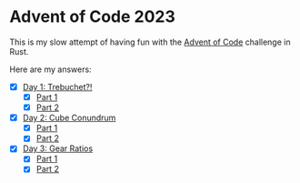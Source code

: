 # Advent of Code 2023

This is my slow attempt of having fun with the [Advent of Code](https://adventofcode.com/) challenge in Rust.

Here are my answers:

- [x] [Day 1: Trebuchet?!](./src/challenges/day_1.rs)
  - [x] [Part 1](https://github.com/brunojppb/advent-of-code-2023/blob/885ae4b651a8d1704e8332ea77727b9f2046c595/src/challenges/day_1.rs#L15)
  - [x] [Part 2](https://github.com/brunojppb/advent-of-code-2023/blob/885ae4b651a8d1704e8332ea77727b9f2046c595/src/challenges/day_1.rs#L47)
- [x] [Day 2: Cube Conundrum](./src/challenges/day_2.rs)
  - [x] [Part 1](https://github.com/brunojppb/advent-of-code-2023/blob/885ae4b651a8d1704e8332ea77727b9f2046c595/src/challenges/day_2.rs#L16)
  - [x] [Part 2](https://github.com/brunojppb/advent-of-code-2023/blob/885ae4b651a8d1704e8332ea77727b9f2046c595/src/challenges/day_2.rs#L23)
- [x] [Day 3: Gear Ratios](./src/challenges/day_3.rs)
  - [x] [Part 1](https://github.com/brunojppb/advent-of-code-2023/blob/885ae4b651a8d1704e8332ea77727b9f2046c595/src/challenges/day_3.rs#L19)
  - [x] [Part 2](https://github.com/brunojppb/advent-of-code-2023/blob/885ae4b651a8d1704e8332ea77727b9f2046c595/src/challenges/day_3.rs#L24)
